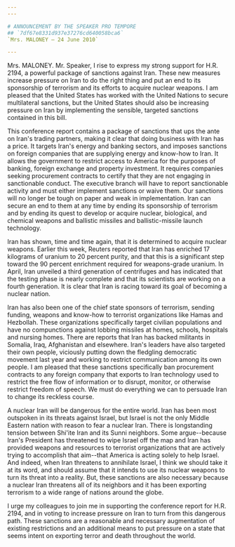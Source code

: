 ```yaml
---
---

# ANNOUNCEMENT BY THE SPEAKER PRO TEMPORE
## `7df67e8331d937e37276cd640058bca6`
`Mrs. MALONEY — 24 June 2010`

---
```



Mrs. MALONEY. Mr. Speaker, I rise to express my strong support for 
H.R. 2194, a powerful package of sanctions against Iran. These new 
measures increase pressure on Iran to do the right thing and put an end 
to its sponsorship of terrorism and its efforts to acquire nuclear 
weapons. I am pleased that the United States has worked with the United 
Nations to secure multilateral sanctions, but the United States should 
also be increasing pressure on Iran by implementing the sensible, 
targeted sanctions contained in this bill.

This conference report contains a package of sanctions that ups the 
ante on Iran's trading partners, making it clear that doing business 
with Iran has a price. It targets Iran's energy and banking sectors, 
and imposes sanctions on foreign companies that are supplying energy 
and know-how to Iran. It allows the government to restrict access to 
America for the purposes of banking, foreign exchange and property 
investment. It requires companies seeking procurement contracts to 
certify that they are not engaging in sanctionable conduct. The 
executive branch will have to report sanctionable activity and must 
either implement sanctions or waive them. Our sanctions will no longer 
be tough on paper and weak in implementation. Iran can secure an end to 
them at any time by ending its sponsorship of terrorism and by ending 
its quest to develop or acquire nuclear, biological, and chemical 
weapons and ballistic missiles and ballistic-missile launch technology.

Iran has shown, time and time again, that it is determined to acquire 
nuclear weapons. Earlier this week, Reuters reported that Iran has 
enriched 17 kilograms of uranium to 20 percent purity, and that this is 
a significant step toward the 90 percent enrichment required for 
weapons-grade uranium. In April, Iran unveiled a third generation of 
centrifuges and has indicated that the testing phase is nearly complete 
and that its scientists are working on a fourth generation. It is clear 
that Iran is racing toward its goal of becoming a nuclear nation.

Iran has also been one of the chief state sponsors of terrorism, 
sending funding, weapons and know-how to terrorist organizations like 
Hamas and Hezbollah. These organizations specifically target civilian 
populations and have no compunctions against lobbing missiles at homes, 
schools, hospitals and nursing homes. There are reports that Iran has 
backed militants in Somalia, Iraq, Afghanistan and elsewhere. Iran's 
leaders have also targeted their own people, viciously putting down the 
fledgling democratic movement last year and working to restrict 
communication among its own people. I am pleased that these sanctions 
specifically ban procurement contracts to any foreign company that 
exports to Iran technology used to restrict the free flow of 
information or to disrupt, monitor, or otherwise restrict freedom of 
speech. We must do everything we can to persuade Iran to change its 
reckless course.

A nuclear Iran will be dangerous for the entire world. Iran has been 
most outspoken in its threats against Israel, but Israel is not the 
only Middle Eastern nation with reason to fear a nuclear Iran. There is 
longstanding tension between Shi'ite Iran and its Sunni neighbors. Some 
argue--because Iran's President has threatened to wipe Israel off the 
map and Iran has provided weapons and resources to terrorist 
organizations that are actively trying to accomplish that aim--that 
America is acting solely to help Israel. And indeed, when Iran 
threatens to annihilate Israel, I think we should take it at its word, 
and should assume that it intends to use its nuclear weapons to turn 
its threat into a reality. But, these sanctions are also necessary 
because a nuclear Iran threatens all of its neighbors and it has been 
exporting terrorism to a wide range of nations around the globe.

I urge my colleagues to join me in supporting the conference report 
for H.R. 2194, and in voting to increase pressure on Iran to turn from 
this dangerous path. These sanctions are a reasonable and necessary 
augmentation of existing restrictions and an additional means to put 
pressure on a state that seems intent on exporting terror and death 
throughout the world.